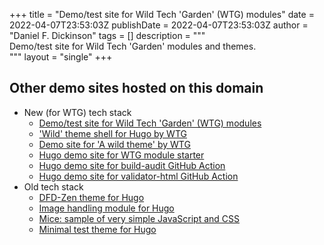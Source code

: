 +++
title = "Demo/test site for Wild Tech 'Garden' (WTG) modules"
date = 2022-04-07T23:53:03Z
publishDate = 2022-04-07T23:53:03Z
author = "Daniel F. Dickinson"
tags = []
description = """\
Demo/test site for Wild Tech 'Garden' modules and themes. \
"""
layout = "single"
+++

## Other demo sites hosted on this domain

* New (for WTG) tech stack
	* [Demo/test site for Wild Tech 'Garden' (WTG) modules](https://www.wtg-demos.ca/)
	* ['Wild' theme shell for Hugo by WTG](https://www.wild-theme-shell.wtg-demos.ca/)
	* [Demo site for 'A wild theme' by WTG](https://www.a-wild-theme.wtg-demos.ca/)
	* [Hugo demo site for WTG module starter](https://www.module-starter.wtg-demos.ca/)
	* [Hugo demo site for build-audit GitHub Action](https://www.audit-build-action-default.wtg-demos.ca/)
	* [Hugo demo site for validator-html GitHub Action](https://www.validator-html-action-default.wtg-demos.ca/)
* Old tech stack
	* [DFD-Zen theme for Hugo](https://www.zen-theme-hugo-wtg.wtg-demos.ca/)
	* [Image handling module for Hugo](https://www.image-handling-mod.wtg-demos.ca/)
	* [Mice: sample of very simple JavaScript and CSS](https://www.mice.wtg-demos.ca/)
	* [Minimal test theme for Hugo](https://www.minimal-test-theme.wtg-demos.ca/)
